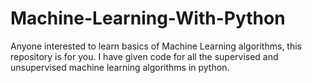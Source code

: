 # Machine-Learning-With-Python

Anyone interested to learn basics of Machine Learning algorithms, this repository is for you.
I have given code for all the supervised and unsupervised machine learning algorithms in python.
